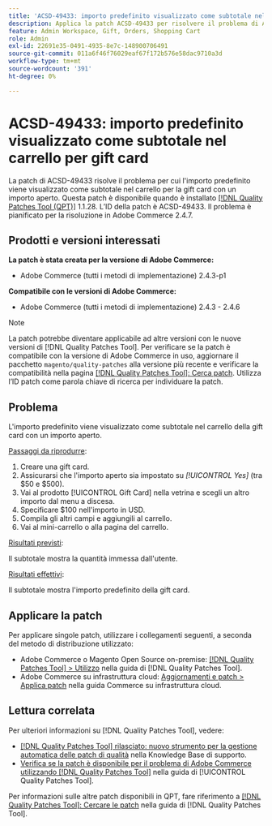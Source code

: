 ```yaml
---
title: 'ACSD-49433: importo predefinito visualizzato come subtotale nel carrello per gift card"'
description: Applica la patch ACSD-49433 per risolvere il problema di Adobe Commerce, in cui l’importo predefinito viene visualizzato come subtotale nel carrello per la gift card con un importo aperto.
feature: Admin Workspace, Gift, Orders, Shopping Cart
role: Admin
exl-id: 22691e35-0491-4935-8e7c-148900706491
source-git-commit: 011a6f46f76029eaf67f172b576e58dac9710a3d
workflow-type: tm+mt
source-wordcount: '391'
ht-degree: 0%

---
```


# ACSD-49433: importo predefinito visualizzato come subtotale nel carrello per gift card

La patch di ACSD-49433 risolve il problema per cui l&#39;importo predefinito viene visualizzato come subtotale nel carrello per la gift card con un importo aperto. Questa patch è disponibile quando è installato [[!DNL Quality Patches Tool (QPT)]](https://experienceleague.adobe.com/it/docs/commerce-operations/tools/quality-patches-tool/quality-patches-tool-to-self-serve-quality-patches) 1.1.28. L’ID della patch è ACSD-49433. Il problema è pianificato per la risoluzione in Adobe Commerce 2.4.7.

## Prodotti e versioni interessati

**La patch è stata creata per la versione di Adobe Commerce:**

* Adobe Commerce (tutti i metodi di implementazione) 2.4.3-p1

**Compatibile con le versioni di Adobe Commerce:**

* Adobe Commerce (tutti i metodi di implementazione) 2.4.3 - 2.4.6

>[!NOTE]
>
>La patch potrebbe diventare applicabile ad altre versioni con le nuove versioni di [!DNL Quality Patches Tool]. Per verificare se la patch è compatibile con la versione di Adobe Commerce in uso, aggiornare il pacchetto `magento/quality-patches` alla versione più recente e verificare la compatibilità nella pagina [[!DNL Quality Patches Tool]: Cerca patch](https://experienceleague.adobe.com/tools/commerce-quality-patches/index.html?lang=it). Utilizza l’ID patch come parola chiave di ricerca per individuare la patch.

## Problema

L&#39;importo predefinito viene visualizzato come subtotale nel carrello della gift card con un importo aperto.

<u>Passaggi da riprodurre</u>:

1. Creare una gift card.
1. Assicurarsi che l&#39;importo aperto sia impostato su *[!UICONTROL Yes]* (tra $50 e $500).
1. Vai al prodotto [!UICONTROL Gift Card] nella vetrina e scegli un altro importo dal menu a discesa.
1. Specificare $100 nell&#39;importo in USD.
1. Compila gli altri campi e aggiungili al carrello.
1. Vai al mini-carrello o alla pagina del carrello.

<u>Risultati previsti</u>:

Il subtotale mostra la quantità immessa dall&#39;utente.

<u>Risultati effettivi</u>:

Il subtotale mostra l&#39;importo predefinito della gift card.

## Applicare la patch

Per applicare singole patch, utilizzare i collegamenti seguenti, a seconda del metodo di distribuzione utilizzato:

* Adobe Commerce o Magento Open Source on-premise: [[!DNL Quality Patches Tool] > Utilizzo](/help/tools/quality-patches-tool/usage.md) nella guida di [!DNL Quality Patches Tool].
* Adobe Commerce su infrastruttura cloud: [Aggiornamenti e patch > Applica patch](https://experienceleague.adobe.com/docs/commerce-cloud-service/user-guide/develop/upgrade/apply-patches.html?lang=it) nella guida Commerce su infrastruttura cloud.

## Lettura correlata

Per ulteriori informazioni su [!DNL Quality Patches Tool], vedere:

* [[!DNL Quality Patches Tool] rilasciato: nuovo strumento per la gestione automatica delle patch di qualità](https://experienceleague.adobe.com/it/docs/commerce-operations/tools/quality-patches-tool/quality-patches-tool-to-self-serve-quality-patches) nella Knowledge Base di supporto.
* [Verifica se la patch è disponibile per il problema di Adobe Commerce utilizzando  [!DNL Quality Patches Tool]](/help/tools/quality-patches-tool/patches-available-in-qpt/check-patch-for-magento-issue-with-magento-quality-patches.md) nella guida di [!UICONTROL Quality Patches Tool].


Per informazioni sulle altre patch disponibili in QPT, fare riferimento a [[!DNL Quality Patches Tool]: Cercare le patch](https://experienceleague.adobe.com/tools/commerce-quality-patches/index.html?lang=it) nella guida di [!DNL Quality Patches Tool].
